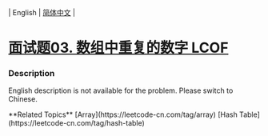 | English | [简体中文](README.md) |

# [面试题03. 数组中重复的数字 LCOF](https://leetcode-cn.com/problems/shu-zu-zhong-zhong-fu-de-shu-zi-lcof)
 ### Description
<p>English description is not available for the problem. Please switch to Chinese.</p>
**Related Topics**  [Array](https://leetcode-cn.com/tag/array) [Hash Table](https://leetcode-cn.com/tag/hash-table) 